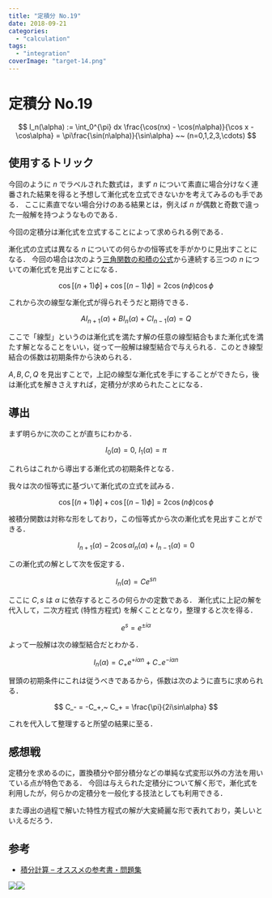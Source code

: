 ```yaml
---
title: "定積分 No.19"
date: 2018-09-21
categories: 
  - "calculation"
tags: 
  - "integration"
coverImage: "target-14.png"
---
```


# 定積分 No.19

$$ I_n(\alpha) := \int_0^{\pi} dx \frac{\cos(nx) - \cos(n\alpha)}{\cos x - \cos\alpha} = \pi\frac{\sin(n\alpha)}{\sin\alpha} ~~ (n=0,1,2,3,\cdots) $$

## 使用するトリック

今回のように $n$ でラベルされた数式は，まず $n$ について素直に場合分けなく連番された結果を得ると予想して漸化式を立式できないかを考えてみるのも手である． ここに素直でない場合分けのある結果とは，例えば $n$ が偶数と奇数で違った一般解を持つようなものである．

今回の定積分は漸化式を立式することによって求められる例である．

漸化式の立式は異なる $n$ についての何らかの恒等式を手がかりに見出すことになる． 今回の場合は次のよう[三角関数の和積の公式](https://mathrelish.com/mathematics/trigonometric-addition-formulas)から連続する三つの $n$ についての漸化式を見出すことになる．

$$ \cos[(n+1)\phi] + \cos[(n-1)\phi] = 2 \cos(n\phi) \cos\phi $$

これから次の線型な漸化式が得られそうだと期待できる．

$$ A I_{n+1}(\alpha) + B I_n(\alpha) + C I_{n-1}(\alpha) = Q $$

ここで「線型」というのは漸化式を満たす解の任意の線型結合もまた漸化式を満たす解となることをいい，従って一般解は線型結合で与えられる．このとき線型結合の係数は初期条件から決められる．

$A,B,C,Q$ を見出すことで，上記の線型な漸化式を手にすることができたら，後は漸化式を解きさえすれば，定積分が求められたことになる．

## 導出

まず明らかに次のことが直ちにわかる．

$$ I_0(\alpha) = 0,~ I_1(\alpha) = \pi $$

これらはこれから導出する漸化式の初期条件となる．

我々は次の恒等式に基づいて漸化式の立式を試みる．

$$ \cos[(n+1)\phi] + \cos[(n-1)\phi] = 2 \cos(n\phi) \cos\phi $$

被積分関数は対称な形をしており，この恒等式から次の漸化式を見出すことができる．

$$ I_{n+1}(\alpha) - 2\cos\alpha I_n(\alpha) + I_{n-1}(\alpha) = 0 $$

この漸化式の解として次を仮定する．

$$ I_n(\alpha) = Ce^{sn} $$

ここに $C,s$ は $\alpha$ に依存するところの何らかの定数である． 漸化式に上記の解を代入して，二次方程式 (特性方程式) を解くこととなり，整理すると次を得る．

$$ e^s = e^{\pm i\alpha} $$

よって一般解は次の線型結合だとわかる．

$$ I_n(\alpha) = C_+ e^{+i\alpha n} + C_- e^{-i\alpha n} $$

冒頭の初期条件にこれは従うべきであるから，係数は次のように直ちに求められる．

$$ C_- = -C_+,~ C_+ = \frac{\pi}{2i\sin\alpha} $$

これを代入して整理すると所望の結果に至る．

## 感想戦

定積分を求めるのに，置換積分や部分積分などの単純な式変形以外の方法を用いている点が特色である． 今回は与えられた定積分について解く形で，漸化式を利用したが，何らかの定積分を一般化する技法としても利用できる．

また導出の過程で解いた特性方程式の解が大変綺麗な形で表れており，美しいといえるだろう．

## 参考

- [積分計算 – オススメの参考書・問題集](https://mathrelish.com/calculation/recommended-books-in-integral-calculus)

[![](images/q)](https://www.amazon.co.jp/gp/product/1493912763/ref=as_li_ss_il?ie=UTF8&linkCode=li3&tag=alexandritefi-22&linkId=a5286db3f4f2b51f66db8f1437793841&language=ja_JP)![](images/ir)

<script type="text/javascript">amzn_assoc_ad_type ="responsive_search_widget"; amzn_assoc_tracking_id ="alexandritefi-22"; amzn_assoc_marketplace ="amazon"; amzn_assoc_region ="JP"; amzn_assoc_placement =""; amzn_assoc_search_type = "search_widget";amzn_assoc_width ="auto"; amzn_assoc_height ="auto"; amzn_assoc_default_search_category =""; amzn_assoc_default_search_key ="積分";amzn_assoc_theme ="light"; amzn_assoc_bg_color ="FFFFFF";</script>

<script src="//z-fe.amazon-adsystem.com/widgets/q?ServiceVersion=20070822&amp;Operation=GetScript&amp;ID=OneJS&amp;WS=1&amp;Marketplace=JP"></script>
